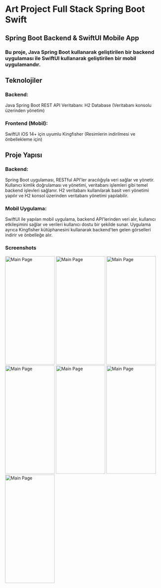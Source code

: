 # Art Project Full Stack Spring Boot Swift
## Spring Boot Backend & SwiftUI Mobile App
### Bu proje, Java Spring Boot kullanarak geliştirilen bir backend uygulaması ile SwiftUI kullanarak geliştirilen bir mobil uygulamandır.

## Teknolojiler

### Backend:
Java
Spring Boot
REST API
Veritabanı: H2 Database (Veritabanı konsolu üzerinden yönetim)

### Frontend (Mobil):
SwiftUI
iOS 14+ için uyumlu
Kingfisher (Resimlerin indirilmesi ve önbellekleme için)

## Proje Yapısı
### Backend:
Spring Boot uygulaması, RESTful API'ler aracılığıyla veri sağlar ve yönetir. Kullanıcı kimlik doğrulaması ve yönetimi, veritabanı işlemleri gibi temel backend işlevleri sağlanır. H2 veritabanı kullanılarak basit veri yönetimi yapılır ve H2 konsol üzerinden veritabanı yönetimi yapılabilir.

### Mobil Uygulama:
SwiftUI ile yapılan mobil uygulama, backend API'lerinden veri alır, kullanıcı etkileşimini sağlar ve verileri kullanıcı dostu bir şekilde sunar. Uygulama ayrıca Kingfisher kütüphanesini kullanarak backend'ten gelen görselleri indirir ve önbelleğe alır.

### Screenshots
<img src="https://github.com/user-attachments/assets/08bc53f5-4e2d-42db-b633-28cf829b5920" alt="Main Page" width="160" height="350">
<img src="https://github.com/user-attachments/assets/02fcbf17-fc13-4ccc-b448-0c1c09b17ba0" alt="Main Page" width="160" height="350">
<img src="https://github.com/user-attachments/assets/a026feaf-5d7d-4a98-a93e-3d879b47815c" alt="Main Page" width="160" height="350">
<img src="https://github.com/user-attachments/assets/efcfec73-73cf-4341-a075-b38a6612b277" alt="Main Page" width="160" height="350">
<img src="https://github.com/user-attachments/assets/e8d88cc3-ab9c-460f-a925-d54a1af1b3d7" alt="Main Page" width="160" height="350">
<img src="https://github.com/user-attachments/assets/6b8a5fe2-26b9-4e72-b3ad-4bcaadcdf576" alt="Main Page" width="160" height="350">
<img src="https://github.com/user-attachments/assets/4bf90d01-990c-4a4a-9747-c7036e087b22" alt="Main Page" width="160" height="350">
